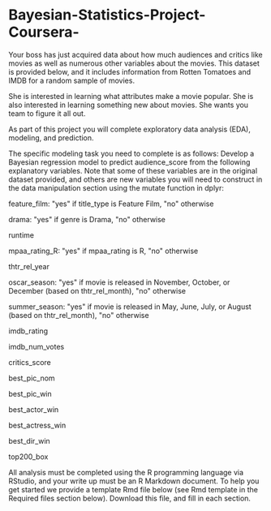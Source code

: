 # Bayesian-Statistics-Project-Coursera-
Your boss has just acquired data about how much audiences and critics like movies as well as numerous other variables about the movies. This dataset is provided below, and it includes information from Rotten Tomatoes and IMDB for a random sample of movies.

She is interested in learning what attributes make a movie popular. She is also interested in learning something new about movies. She wants you team to figure it all out.

As part of this project you will complete exploratory data analysis (EDA), modeling, and prediction.

The specific modeling task you need to complete is as follows: Develop a Bayesian regression model to predict audience_score from the following explanatory variables. Note that some of these variables are in the original dataset provided, and others are new variables you will need to construct in the data manipulation section using the mutate function in dplyr:

feature_film: "yes" if title_type is Feature Film, "no" otherwise

drama: "yes" if genre is Drama, "no" otherwise

runtime

mpaa_rating_R: "yes" if mpaa_rating is R, "no" otherwise

thtr_rel_year

oscar_season: "yes" if movie is released in November, October, or December (based on thtr_rel_month), "no" otherwise

summer_season: "yes" if movie is released in May, June, July, or August (based on thtr_rel_month), "no" otherwise

imdb_rating

imdb_num_votes

critics_score

best_pic_nom

best_pic_win

best_actor_win

best_actress_win

best_dir_win

top200_box

All analysis must be completed using the R programming language via RStudio, and your write up must be an R Markdown document. To help you get started we provide a template Rmd file below (see Rmd template in the Required files section below). Download this file, and fill in each section.
